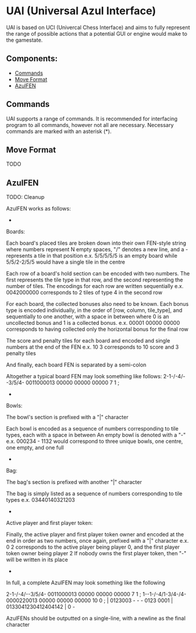 # UAI (Universal Azul Interface)

UAI is based on UCI (Univercal Chess Interface) and aims to fully represent the range of possible actions that a
potential GUI or engine would make to the gamestate. 

## Components:

- [Commands](#commands)
- [Move Format](#move-format)
- [AzulFEN](#azulfen)

## Commands

UAI supports a range of commands. It is recommended for interfacing program to all commands, however not all are necessary. 
Necessary commands are marked with an asterisk (*).  



## Move Format

TODO


## AzulFEN

TODO: Cleanup

AzulFEN works as follows:

-
Boards:

Each board's placed tiles are broken down into their own FEN-style string where numbers represent N empty spaces,
"/" denotes a new line, and a - represents a tile in that position
e.x.  5/5/5/5/5 is an empty board
while 5/5/2-2/5/5 would have a single tile in the centre

Each row of a board's hold section can be encoded with two numbers. The first represents the tile type in that row,
and the second representing the number of tiles. The encodings for each row are written sequentially
e.x.  0042000000 corresponds to 2 tiles of type 4 in the second row

For each board, the collected bonuses also need to be known. Each bonus type is encoded individually, in the order of
[row, column, tile_type], and sequentially to one another, with a space in between where 0 is an uncollected bonus
and 1 is a collected bonus.
e.x.  00001 00000 00000 corresponds to having collected only the horizontal bonus for the final row

The score and penalty tiles for each board and encoded and single numbers at the end of the FEN
e.x.  10 3 corresponds to 10 score and 3 penalty tiles

And finally, each board FEN is separated by a semi-colon

Altogether a typical board FEN may look something like follows:
2-1-/-4/--3/5/4- 0011000013 00000 00000 00000 7 1 ;

-
Bowls:

The bowl's section is prefixed with a "|" character

Each bowl is encoded as a sequence of numbers corresponding to tile types, each with a space in between
An empty bowl is denoted with a "-"
e.x.  000234 - 1132 would correspond to three unique bowls, one centre, one empty, and one full

-
Bag:

The bag's section is prefixed with another "|" character

The bag is simply listed as a sequence of numbers corresponding to tile types
e.x.  03440140321203

-
Active player and first player token:

Finally, the active player and first player token owner and encoded at the end in order as two numbers,
once again, prefixed with a "|" character
e.x.  0 2 corresponds to the active player being player 0, and the first player token owner being player 2
If nobody owns the first player token, then "-" will be written in its place

-
In full, a complete AzulFEN may look something like the following

2-1-/-4/--3/5/4- 0011000013 00000 00000 00000 7 1 ;
1--1-/-4/1-3/4-/4- 0000220013 00000 00000 00000 10 0 ;
| 0123003 - - - 0123 0001
| 0133041230412404142
| 0 -

AzulFENs should be outputted on a single-line, with a newline as the final character
